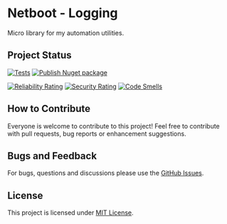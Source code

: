 # Netboot - Logging

Micro library for my automation utilities.

## Project Status

[![Tests](https://github.com/NetbootCompany/Netboot-Logging/actions/workflows/build-and-test.yml/badge.svg)](https://github.com/NetbootCompany/Netboot-Logging/actions/workflows/build-and-test.yml)
[![Publish Nuget package](https://github.com/NetbootCompany/Netboot-Logging/actions/workflows/build-and-publish-nuget.yml/badge.svg)](https://github.com/NetbootCompany/Netboot-Logging/actions/workflows/build-and-publish-nuget.yml)

[![Reliability Rating](https://sonarqube.netboot.fr/api/project_badges/measure?project=netboot_logging&metric=reliability_rating)](https://sonarqube.netboot.fr/dashboard?id=netboot_logging)
[![Security Rating](https://sonarqube.netboot.fr/api/project_badges/measure?project=netboot_logging&metric=security_rating)](https://sonarqube.netboot.fr/dashboard?id=netboot_logging)
[![Code Smells](https://sonarqube.netboot.fr/api/project_badges/measure?project=netboot_logging&metric=code_smells)](https://sonarqube.netboot.fr/dashboard?id=netboot_logging)

## How to Contribute

Everyone is welcome to contribute to this project! Feel free to contribute with pull requests, bug reports or enhancement suggestions.

## Bugs and Feedback

For bugs, questions and discussions please use the [GitHub Issues](https://github.com/NetbootCompany/Netboot-Logging/issues).

## License

This project is licensed under [MIT License](https://github.com/NetbootCompany/Netboot-Logging/blob/main/LICENSE).
